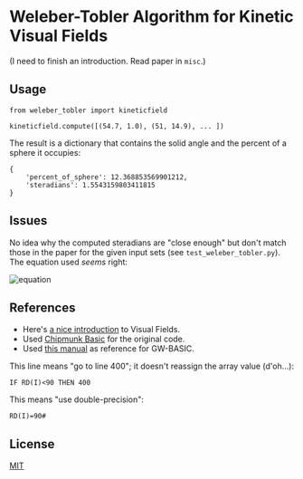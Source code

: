 # Weleber-Tobler Algorithm for Kinetic Visual Fields

(I need to finish an introduction. Read paper in `misc`.)

## Usage

	from weleber_tobler import kineticfield
	
	kineticfield.compute([(54.7, 1.0), (51, 14.9), ... ])

The result is a dictionary that contains the solid angle and the percent of a sphere it occupies:

	{
		'percent_of_sphere': 12.368853569901212,
		'steradians': 1.5543159803411815
	}

## Issues

No idea why the computed steradians are "close enough" but don't match those in the paper for the given input sets (see `test_weleber_tobler.py`). The equation used _seems_ right:

![equation](http://i.imgur.com/9AHBhNq.png)

## References

* Here's [a nice introduction](http://www.jomtonline.com/jomt/articles/volumes/2/2/VisualFields.pdf) to Visual Fields.
* Used [Chipmunk Basic](http://www.nicholson.com/rhn/basic/) for the original code.
* Used [this manual](http://www.antonis.de/qbebooks/gwbasman/) as reference for GW-BASIC.

This line means "go to line 400"; it doesn't reassign the array value (d'oh...):

    IF RD(I)<90 THEN 400

This means "use double-precision":

    RD(I)=90#

## License

[MIT](https://raw.githubusercontent.com/afreeorange/mit-license/master/LICENSE)
